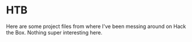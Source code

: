 # HTB
Here are some project files from where I've been messing around on Hack the Box. Nothing super interesting here.
